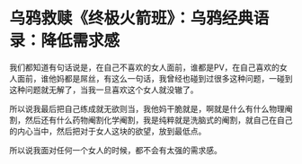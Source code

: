 # 乌鸦救赎《终极火箭班》：乌鸦经典语录：降低需求感

我们都知道有句话说是，在自己不喜欢的女人面前，谁都是PV，在自己喜欢的女人面前，谁他妈都是屌丝，有这么一句话，我曾经也碰到过很多这种问题，一碰到这种问题就无解了，当我一旦喜欢这个女人就没辙了。

所以说我最后把自己练成就无欲则当，我他妈干脆就是，啊就是什么有什么物理阉割，然后还有什么药物阉割化学阉割，我是纯粹就是洗脑式的阉割，就自己在自己的内心当中，然后把对于女人这块的欲望，放到最低点。

所以说我面对任何一个女人的时候，都不会有太强的需求感。